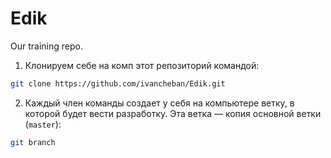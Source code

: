 # Edik
Our training repo.
1. Клонируем себе на комп этот репозиторий командой:
```sh
git clone https://github.com/ivancheban/Edik.git
```
2. Каждый член команды создает у себя на компьютере ветку, в которой будет вести разработку. Эта ветка — копия основной ветки (`master`):
```sh
git branch 
```
